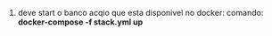 1. deve start o banco acqio que esta disponivel no docker:
   comando: **docker-compose -f stack.yml up**

